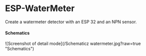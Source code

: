 # ESP-WaterMeter
Create a watermeter detector with an ESP 32 and an NPN sensor.

#### Schematics 
![Screenshot of detail mode](/Schematicz watermeter.jpg?raw=true "Schematics")
